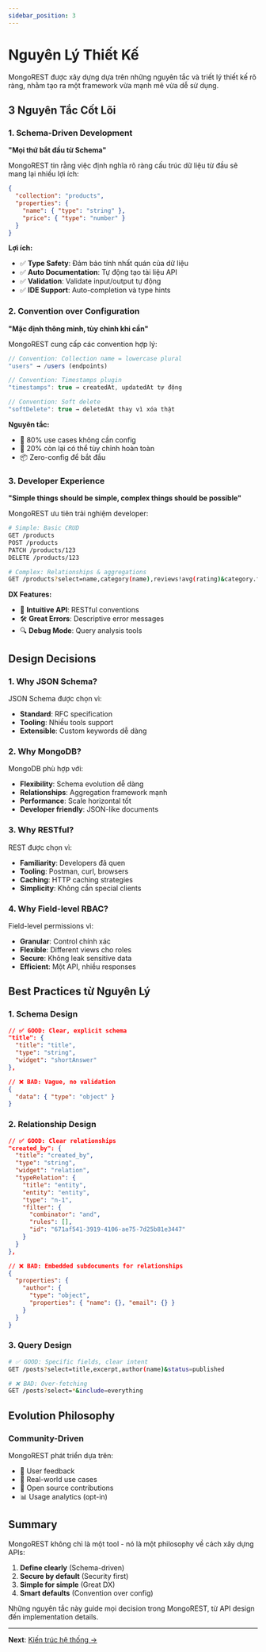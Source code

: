 ```yaml
---
sidebar_position: 3
---
```


# Nguyên Lý Thiết Kế

MongoREST được xây dựng dựa trên những nguyên tắc và triết lý thiết kế rõ ràng, nhằm tạo ra một framework vừa mạnh mẽ vừa dễ sử dụng.

## 3 Nguyên Tắc Cốt Lõi

### 1. Schema-Driven Development

**"Mọi thứ bắt đầu từ Schema"**

MongoREST tin rằng việc định nghĩa rõ ràng cấu trúc dữ liệu từ đầu sẽ mang lại nhiều lợi ích:

```json
{
  "collection": "products",
  "properties": {
    "name": { "type": "string" },
    "price": { "type": "number" }
  }
}
```

**Lợi ích:**
- ✅ **Type Safety**: Đảm bảo tính nhất quán của dữ liệu
- ✅ **Auto Documentation**: Tự động tạo tài liệu API
- ✅ **Validation**: Validate input/output tự động
- ✅ **IDE Support**: Auto-completion và type hints

### 2. Convention over Configuration

**"Mặc định thông minh, tùy chỉnh khi cần"**

MongoREST cung cấp các convention hợp lý:

```javascript
// Convention: Collection name = lowercase plural
"users" → /users (endpoints)

// Convention: Timestamps plugin
"timestamps": true → createdAt, updatedAt tự động

// Convention: Soft delete
"softDelete": true → deletedAt thay vì xóa thật
```

**Nguyên tắc:**
- 🎯 80% use cases không cần config
- 🔧 20% còn lại có thể tùy chỉnh hoàn toàn
- 📦 Zero-config để bắt đầu

### 3. Developer Experience

**"Simple things should be simple, complex things should be possible"**

MongoREST ưu tiên trải nghiệm developer:

```bash
# Simple: Basic CRUD
GET /products
POST /products
PATCH /products/123
DELETE /products/123

# Complex: Relationships & aggregations
GET /products?select=name,category(name),reviews!avg(rating)&category.featured=true
```

**DX Features:**
- 🎨 **Intuitive API**: RESTful conventions
- 🛠️ **Great Errors**: Descriptive error messages
- 🔍 **Debug Mode**: Query analysis tools

## Design Decisions

### 1. Why JSON Schema?

JSON Schema được chọn vì:
- **Standard**: RFC specification
- **Tooling**: Nhiều tools support
- **Extensible**: Custom keywords dễ dàng

### 2. Why MongoDB?

MongoDB phù hợp với:
- **Flexibility**: Schema evolution dễ dàng
- **Relationships**: Aggregation framework mạnh
- **Performance**: Scale horizontal tốt
- **Developer friendly**: JSON-like documents

### 3. Why RESTful?

REST được chọn vì:
- **Familiarity**: Developers đã quen
- **Tooling**: Postman, curl, browsers
- **Caching**: HTTP caching strategies
- **Simplicity**: Không cần special clients

### 4. Why Field-level RBAC?

Field-level permissions vì:
- **Granular**: Control chính xác
- **Flexible**: Different views cho roles
- **Secure**: Không leak sensitive data
- **Efficient**: Một API, nhiều responses

## Best Practices từ Nguyên Lý

### 1. Schema Design

```json
// ✅ GOOD: Clear, explicit schema
"title": {
  "title": "title",
  "type": "string",
  "widget": "shortAnswer"
},

// ❌ BAD: Vague, no validation
{
  "data": { "type": "object" }
}
```

### 2. Relationship Design

```json
// ✅ GOOD: Clear relationships
"created_by": {
  "title": "created_by",
  "type": "string",
  "widget": "relation",
  "typeRelation": {
    "title": "entity",
    "entity": "entity",
    "type": "n-1",
    "filter": {
      "combinator": "and",
      "rules": [],
      "id": "671af541-3919-4106-ae75-7d25b81e3447"
    }
  }
},

// ❌ BAD: Embedded subdocuments for relationships
{
  "properties": {
    "author": { 
      "type": "object",
      "properties": { "name": {}, "email": {} }
    }
  }
}
```

### 3. Query Design

```bash
# ✅ GOOD: Specific fields, clear intent
GET /posts?select=title,excerpt,author(name)&status=published

# ❌ BAD: Over-fetching
GET /posts?select=*&include=everything
```

## Evolution Philosophy

### Community-Driven

MongoREST phát triển dựa trên:
- 👥 User feedback
- 🎯 Real-world use cases
- 🤝 Open source contributions
- 📊 Usage analytics (opt-in)

## Summary

MongoREST không chỉ là một tool - nó là một philosophy về cách xây dựng APIs:

1. **Define clearly** (Schema-driven)
2. **Secure by default** (Security first)
3. **Simple for simple** (Great DX)
4. **Smart defaults** (Convention over config)

Những nguyên tắc này guide mọi decision trong MongoREST, từ API design đến implementation details.

---

**Next**: [Kiến trúc hệ thống →](/docs/architecture/overview)
